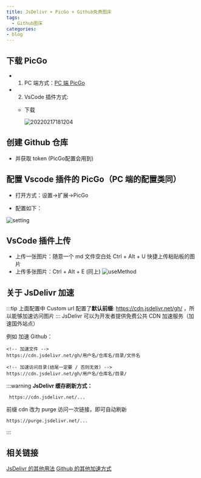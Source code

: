 ```yaml
---
title: JsDelivr + PicGo + Github免费图床
tags:
  - Github图床
categories:
- blog
---
```


## 下载 PicGo

- 1. PC 端方式：[PC 端 PicGo](https://github.com/Molunerfinn/PicGo/releases)
- 2. VsCode 插件方式:

  - 下载

    ![20220217181204](https://cdn.jsdelivr.net/gh/dreamChaser-lcc/typora-cloudImages/blog/wallpaper/20220217181204.png)

## 创建 Github 仓库

- 并获取 token (PicGo配置会用到)

## 配置 Vscode 插件的 PicGo（PC 端的配置类同）

- 打开方式：设置->扩展->PicGo

- 配置如下：

![setting](https://cdn.jsdelivr.net/gh/dreamChaser-lcc/typora-cloudImages/blog/Picgo/setting.png)

## VsCode 插件上传

- 上传一张图片：随意一个 md 文件空白处 Ctrl + Alt + U 快捷上传粘贴板的图片
- 上传多张图片：Ctrl + Alt + E (同上)
  ![useMethod](https://cdn.jsdelivr.net/gh/dreamChaser-lcc/typora-cloudImages/blog/Picgo/useMethod.png)

## 关于 JsDelivr 加速

:::tip
上面配置中 Custom url 配置了**默认前缀**: https://cdn.jsdelivr.net/gh/ ，所以能够加速访问图片
:::
JsDelivr 可以为开发者提供免费公共 CDN 加速服务（加速国外站点）

例如 加速 Github：

```
<!-- 加速文件 -->
https://cdn.jsdelivr.net/gh/用户名/仓库名/目录/文件名

<!-- 加速访问目录(结尾一定要 / 否则无效) -->
https://cdn.jsdelivr.net/gh/用户名/仓库名/目录/

```

:::warning
**JsDelivr 缓存刷新方式：**

```
 https://cdn.jsdelivr.net/...
```

前缀 cdn 改为 purge 访问一次链接，即可自动刷新

```
https://purge.jsdelivr.net/...
```

:::

## 相关链接

[JsDelivr 的其他用法](https://www.jsdelivr.com/features)
[Github 的其他加速方式](https://blog.csdn.net/weixin_41668084/article/details/121133922)